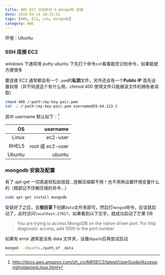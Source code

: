 ```yaml
---
title: AWS EC2 SSH访问 & mongodb 安装
date: 2016-03-14 18:33:31
tags: [AWS, EC2, ssh, mongodb]
category: AWS
---
```


环境：Ubuntu

### SSH 连接 EC2

windows 下通常用 putty
ubuntu 下先打个命令`ssh`看看能否识别命令，如果能就方便很多

要连接 EC2 通常都会有一个`.pem`的**私钥**文件，另外还会有一个**Public IP**
首先设置权限（并不知道这个有什么用，chmod 400 使得文件只能被该文件的拥有者读取）

```bash
chmod 400 /*path*/my-key-pair.pem
ssh -i /*path*/my-key-pair.pem username@59.64.123.1
```

其中 username 默认如下：[^1]

|     OS |         username |
| -----: | ---------------: |
|  Linux |         ec2-user |
|  RHEL5 | root 或 ec2-user |
| Ubuntu |           ubuntu |

### mongodb 安装及配置

有了 apt-get 一切真是轻松如放屁…连解压缩都不用！也不用再设置环境变量什么的（根部记不住解压缩的命令…）

```bash
sudo apt-get install mongodb
```

安装好了之后，去**根目录**下创建`data`文件夹即可，然后打`mongod`命令，应该就启动了，此时访问`localhost:27017`，如果看到以下文字，就成功启动了芒果 DB

> You are trying to access MongoDB on the native driver port. For http diagnostic access, add 1000 to the port number

如果有 error 通常是没有 data 文件夹，设置`dbpath`后再尝试启动

```bash
mongod --dbpath=./path_of _data
```

[^1]: http://docs.aws.amazon.com/zh_cn/AWSEC2/latest/UserGuide/AccessingInstancesLinux.html
